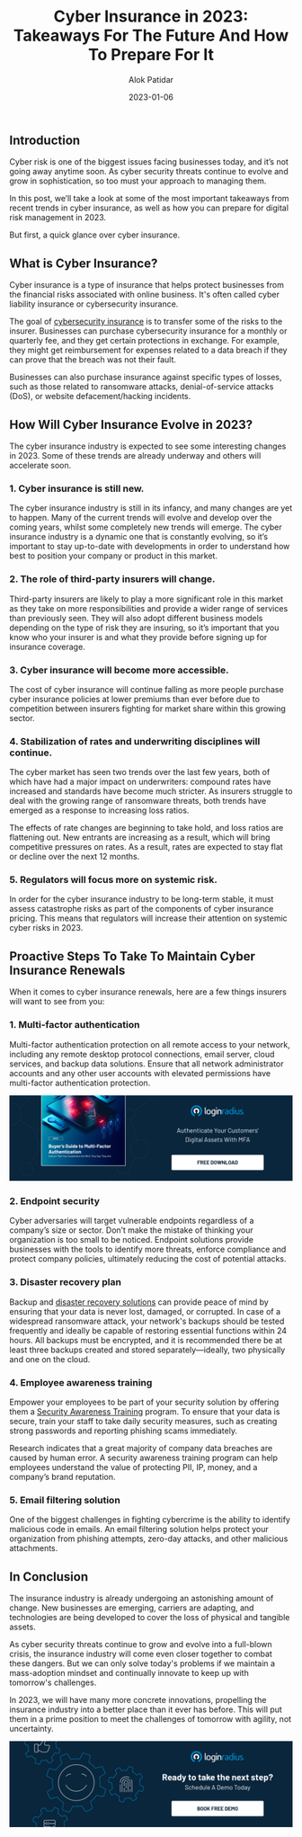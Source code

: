 ﻿---
title: "Cyber Insurance in 2023: Takeaways For The Future And How To Prepare For It"
date: "2023-01-06"
coverImage: "cyber-insurance.jpg"
tags: ["cybersecurity", "cyberinsurance", "risk management"]
author: "Alok Patidar"
description: "As cyber risks continue to evolve and increase, it is no surprise that cyber insurance is becoming one of the fastest-growing insurance products in the market. Learn how it will shape the security space in 2023."
metadescription: "As technology continues to speed up businesses, the nature of cyber risk will change. Learn how  cyber insurance will be different in 2023."
metatitle: "Cyber Insurance In 2023: How Insurers Must Adapt To Survive?"
---

## Introduction

Cyber risk is one of the biggest issues facing businesses today, and it’s not going away anytime soon. As cyber security threats continue to evolve and grow in sophistication, so too must your approach to managing them.

In this post, we’ll take a look at some of the most important takeaways from recent trends in cyber insurance, as well as how you can prepare for digital risk management in 2023.


But first, a quick glance over cyber insurance.


## What is Cyber Insurance?

Cyber insurance is a type of insurance that helps protect businesses from the financial risks associated with online business. It's often called cyber liability insurance or cybersecurity insurance.

The goal of [cybersecurity insurance](https://blog.loginradius.com/identity/cyber-insurance-guide-2022/) is to transfer some of the risks to the insurer. Businesses can purchase cybersecurity insurance for a monthly or quarterly fee, and they get certain protections in exchange. For example, they might get reimbursement for expenses related to a data breach if they can prove that the breach was not their fault.

Businesses can also purchase insurance against specific types of losses, such as those related to ransomware attacks, denial-of-service attacks (DoS), or website defacement/hacking incidents.


## How Will Cyber Insurance Evolve in 2023?

The cyber insurance industry is expected to see some interesting changes in 2023. Some of these trends are already underway and others will accelerate soon. 


### 1. Cyber insurance is still new. 

The cyber insurance industry is still in its infancy, and many changes are yet to happen. Many of the current trends will evolve and develop over the coming years, whilst some completely new trends will emerge. The cyber insurance industry is a dynamic one that is constantly evolving, so it’s important to stay up-to-date with developments in order to understand how best to position your company or product in this market.


### 2. The role of third-party insurers will change.

Third-party insurers are likely to play a more significant role in this market as they take on more responsibilities and provide a wider range of services than previously seen. They will also adopt different business models depending on the type of risk they are insuring, so it’s important that you know who your insurer is and what they provide before signing up for insurance coverage.


### 3. Cyber insurance will become more accessible.

The cost of cyber insurance will continue falling as more people purchase cyber insurance policies at lower premiums than ever before due to competition between insurers fighting for market share within this growing sector. 


### 4. Stabilization of rates and underwriting disciplines will continue.

The cyber market has seen two trends over the last few years, both of which have had a major impact on underwriters: compound rates have increased and standards have become much stricter. As insurers struggle to deal with the growing range of ransomware threats, both trends have emerged as a response to increasing loss ratios.

The effects of rate changes are beginning to take hold, and loss ratios are flattening out. New entrants are increasing as a result, which will bring competitive pressures on rates. As a result, rates are expected to stay flat or decline over the next 12 months.


### 5. Regulators will focus more on systemic risk.

In order for the cyber insurance industry to be long-term stable, it must assess catastrophe risks as part of the components of cyber insurance pricing. This means that regulators will increase their attention on systemic cyber risks in 2023.


## Proactive Steps To Take To Maintain Cyber Insurance Renewals

When it comes to cyber insurance renewals, here are a few things insurers will want to see from you:


### 1. Multi-factor authentication

Multi-factor authentication protection on all remote access to your network, including any remote desktop protocol connections, email server, cloud services, and backup data solutions. Ensure that all network administrator accounts and any other user accounts with elevated permissions have multi-factor authentication protection.


[![EB-GD-to-MFA](EB-GD-to-MFA.png)](https://www.loginradius.com/resource/ebook/buyers-guide-to-multi-factor-authentication/)


### 2. Endpoint security

Cyber adversaries will target vulnerable endpoints regardless of a company’s size or sector. Don’t make the mistake of thinking your organization is too small to be noticed. Endpoint solutions provide businesses with the tools to identify more threats, enforce compliance and protect company policies, ultimately reducing the cost of potential attacks.


### 3. Disaster recovery plan

Backup and [disaster recovery solutions](https://blog.loginradius.com/identity/prevent-accidental-data-exposure-company/) can provide peace of mind by ensuring that your data is never lost, damaged, or corrupted. In case of a widespread ransomware attack, your network's backups should be tested frequently and ideally be capable of restoring essential functions within 24 hours. All backups must be encrypted, and it is recommended there be at least three backups created and stored separately—ideally, two physically and one on the cloud.


### 4. Employee awareness training

Empower your employees to be part of your security solution by offering them a [Security Awareness Training](https://blog.loginradius.com/growth/7-tips-enjoy-cybersecurity-awareness-month/) program. To ensure that your data is secure, train your staff to take daily security measures, such as creating strong passwords and reporting phishing scams immediately.

Research indicates that a great majority of company data breaches are caused by human error. A security awareness training program can help employees understand the value of protecting PII, IP, money, and a company’s brand reputation.


### 5. Email filtering solution

One of the biggest challenges in fighting cybercrime is the ability to identify malicious code in emails. An email filtering solution helps protect your organization from phishing attempts, zero-day attacks, and other malicious attachments. 


## In Conclusion

The insurance industry is already undergoing an astonishing amount of change. New businesses are emerging, carriers are adapting, and technologies are being developed to cover the loss of physical and tangible assets. 

As cyber security threats continue to grow and evolve into a full-blown crisis, the insurance industry will come even closer together to combat these dangers. But we can only solve today's problems if we maintain a mass-adoption mindset and continually innovate to keep up with tomorrow's challenges. 

In 2023, we will have many more concrete innovations, propelling the insurance industry into a better place than it ever has before. This will put them in a prime position to meet the challenges of tomorrow with agility, not uncertainty.

[![book-a-demo-Consultation](../../assets/book-a-demo-loginradius.png)](https://www.loginradius.com/contact-us?utm_source=blog&utm_medium=web&utm_campaign=cyberinsurance-2023-insurers-adapt-survive)


